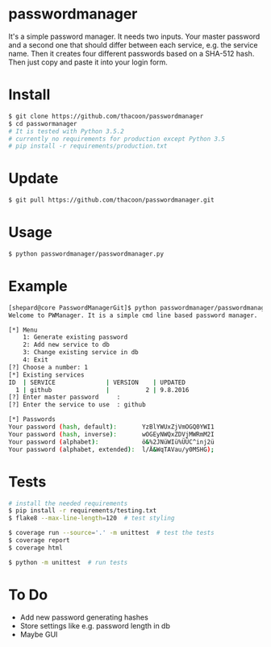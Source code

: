 passwordmanager
===============

It's a simple password manager. It needs two inputs. Your master password and a second one that should differ between each service, e.g. the service name. Then it creates four different passwords based on a SHA-512 hash. Then just copy and paste it into your login form.


# Install
```bash
$ git clone https://github.com/thacoon/passwordmanager
$ cd passwormanager
# It is tested with Python 3.5.2
# currently no requirements for production except Python 3.5
# pip install -r requirements/production.txt
```

# Update
```bash
$ git pull https://github.com/thacoon/passwordmanager.git
```

# Usage
```bash
$ python passwordmanager/passwordmanager.py
```

# Example
```bash
[shepard@core PasswordManagerGit]$ python passwordmanager/passwordmanager.py
Welcome to PWManager. It is a simple cmd line based password manager.

[*] Menu
	1: Generate existing password
	2: Add new service to db
	3: Change existing service in db
	4: Exit
[?] Choose a number: 1
[*] Existing services
ID  | SERVICE              | VERSION    | UPDATED   
  1 | github               |          2 | 9.8.2016  
[?] Enter master password     :
[?] Enter the service to use  : github

[*] Passwords
Your password (hash, default):       YzBlYWUxZjVmOGQ0YWI1
Your password (hash, inverse):       wOGEyNWQxZDVjMWRmM2I
Your password (alphabet):            ö&%2JNüWIü%ÜÜC^inj2ü
Your password (alphabet, extended):  l/Ä&WqTAVau/y0MSHG);
```

# Tests
```bash
# install the needed requirements
$ pip install -r requirements/testing.txt
$ flake8 --max-line-length=120  # test styling

$ coverage run --source='.' -m unittest  # test the tests
$ coverage report
$ coverage html

$ python -m unittest  # run tests
```


# To Do
* Add new password generating hashes
* Store settings like e.g. password length in db
* Maybe GUI
